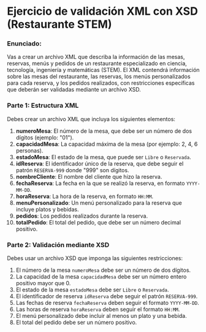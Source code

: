 # Ejercicio de validación XML con XSD (Restaurante STEM)

### Enunciado:

Vas a crear un archivo XML que describa la información de las mesas, reservas, menús y pedidos de un restaurante especializado en ciencia, tecnología, ingeniería y matemáticas (STEM). El XML contendrá información sobre las mesas del restaurante, las reservas, los menús personalizados para cada reserva, y los pedidos realizados, con restricciones específicas que deberán ser validadas mediante un archivo XSD.

### Parte 1: Estructura XML

Debes crear un archivo XML que incluya los siguientes elementos:

1. **numeroMesa**: El número de la mesa, que debe ser un número de dos dígitos (ejemplo: "01").
2. **capacidadMesa**: La capacidad máxima de la mesa (por ejemplo: 2, 4, 6 personas).
3. **estadoMesa**: El estado de la mesa, que puede ser `Libre` o `Reservada`.
4. **idReserva**: El identificador único de la reserva, que debe seguir el patrón `RESERVA-999` donde "999" son dígitos.
5. **nombreCliente**: El nombre del cliente que hizo la reserva.
6. **fechaReserva**: La fecha en la que se realizó la reserva, en formato `YYYY-MM-DD`.
7. **horaReserva**: La hora de la reserva, en formato `HH:MM`.
8. **menuPersonalizado**: Un menú personalizado para la reserva que incluye platos y bebidas.
9. **pedidos**: Los pedidos realizados durante la reserva.
10. **totalPedido**: El total del pedido, que debe ser un número decimal positivo.

### Parte 2: Validación mediante XSD

Debes usar un archivo XSD que imponga las siguientes restricciones:

1. El número de la mesa `numeroMesa` debe ser un número de dos dígitos.
2. La capacidad de la mesa `capacidadMesa` debe ser un número entero positivo mayor que 0.
3. El estado de la mesa `estadoMesa` debe ser `Libre` o `Reservada`.
4. El identificador de reserva `idReserva` debe seguir el patrón `RESERVA-999`.
5. Las fechas de reserva `fechaReserva` deben seguir el formato `YYYY-MM-DD`.
6. Las horas de reserva `horaReserva` deben seguir el formato `HH:MM`.
7. El menú personalizado debe incluir al menos un plato y una bebida.
8. El total del pedido debe ser un número positivo.
